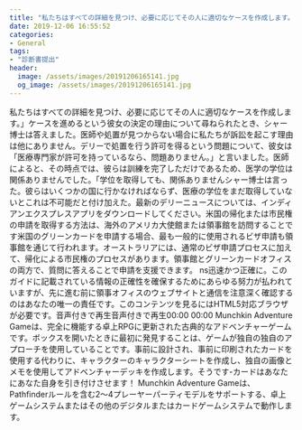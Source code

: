 ```yaml
---
title: "私たちはすべての詳細を見つけ、必要に応じてその人に適切なケースを作成します。"
date: 2019-12-06 16:55:52
categories:
- General
tags:
- "診断書提出"
header:
  image: /assets/images/20191206165141.jpg
  og_image: /assets/images/20191206165141.jpg
---
```


私たちはすべての詳細を見つけ、必要に応じてその人に適切なケースを作成します。」ケースを進めるという彼女の決定の理由について尋ねられたとき、シャー博士は答えました。医師や処置が見つからない場合に私たちが訴訟を起こす理由は他にありません。デリーで処置を行う許可を得るという問題について、彼女は「医療専門家が許可を持っているなら、問題ありません。」と言いました。医師によると、その時点では、彼らは訓練を完了しただけであるため、医学の学位は関係ありませんでした。「学位を取得しても、関係ありませんシャー博士は言った。彼らはいくつかの国に行かなければならず、医療の学位をまだ取得していないとこれは不可能だと付け加えた。最新のデリーニュースについては、インディアンエクスプレスアプリをダウンロードしてください。米国の帰化または市民権の申請を取得する方法は、海外のアメリカ大使館または領事館を訪問することです米国のグリーンカードを申請する場合、最も一般的に使用されるビザ申請も領事館を通じて行われます。オーストラリアには、通常のビザ申請プロセスに加えて、帰化による市民権のプロセスがあります。領事館とグリーンカードオフィスの両方で、質問に答えることで申請を支援できます。 ns迅速かつ正確に。このガイドに記載されている情報の正確性を確保するためにあらゆる努力が払われていますが、先に進む前に領事オフィスのウェブサイトと通信を注意深く確認するのはあなたの唯一の責任です。このコンテンツを見るにはHTML5対応ブラウザが必要です。音声付きで再生音声付きで再生00:00 00:00 Munchkin Adventure Gameは、完全に機能する卓上RPGに更新された古典的なアドベンチャーゲームです。ボックスを開いたときに最初に発見することは、ゲームが独自の独自のアプローチを使用していることです。事前に設計され、事前に印刷されたカードを使用する代わりに、キャラクターのキャラクターシートを作成し、独自の画像とメモを使用してアドベンチャーデッキを作成します。そうです-カードはあなたにあなた自身を引き付けさせます！ Munchkin Adventure Gameは、Pathfinderルールを含む2〜4プレーヤーパーティモデルをサポートする、卓上ゲームシステムまたはその他のデジタルまたはカードゲームシステムで動作します。
